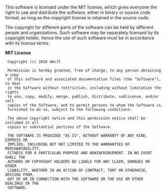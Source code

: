 This software is licensed under the MIT license, which gives everyone the right to use and distribute the software, either in binary or source code format, as long as the copyright license is retained in the source code.

The copyright for different parts of the software can be held by different people and organizations. Such software may be separately licensed by its copyright holder, hence the use of such software must be in accordance with its license terms.

**MIT License**

```
 Copyright (c) 2018 m6c7l

 Permission is hereby granted, free of charge, to any person obtaining a copy
 of this software and associated documentation files (the "Software"), to deal
 in the Software without restriction, including without limitation the rights
 to use, copy, modify, merge, publish, distribute, sublicense, and/or sell
 copies of the Software, and to permit persons to whom the Software is
 furnished to do so, subject to the following conditions:

 The above copyright notice and this permission notice shall be included in all
 copies or substantial portions of the Software.

 THE SOFTWARE IS PROVIDED "AS IS", WITHOUT WARRANTY OF ANY KIND, EXPRESS OR
 IMPLIED, INCLUDING BUT NOT LIMITED TO THE WARRANTIES OF MERCHANTABILITY,
 FITNESS FOR A PARTICULAR PURPOSE AND NONINFRINGEMENT. IN NO EVENT SHALL THE
 AUTHORS OR COPYRIGHT HOLDERS BE LIABLE FOR ANY CLAIM, DAMAGES OR OTHER
 LIABILITY, WHETHER IN AN ACTION OF CONTRACT, TORT OR OTHERWISE, ARISING FROM,
 OUT OF OR IN CONNECTION WITH THE SOFTWARE OR THE USE OR OTHER DEALINGS IN THE
 SOFTWARE.
```

